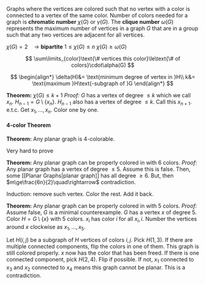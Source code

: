 Graphs where the vertices are colored such that no vertex with a color is connected to a vertex of the same color.
Number of colors needed for a graph is **chromatic number** $\chi(G)$ or $\gamma(G)$.
The **clique number** $\omega(G)$ represents the maximum number of vertices in a graph $G$ that are in a group such that any two vertices are adjacent for all vertices.

$\chi(G)=2\quad\rightarrow$ **bipartite** 
$1\le\chi(G)\le n$
$\chi(G)\ge\omega(G)$

$$
\sum\limits_{color}\text{\# vertices this color}\le\text{\# of colors}\cdot\alpha(G)
$$

$$
\begin{align*}
\delta(H)&= \text{minimum degree of vertex in }H\\
k&= \text{maximum }H\text{-subgraph of }G
\end{align*}
$$

**Theorem:** $\chi(G)\le k+1$
*Proof:* $G$ has a vertex of degree $\le k$ which we call $x_{n}$. $H_{n-1}=G\setminus\{x_{n}\}$. $H_{n-1}$ also has a vertex of degree $\le k$. Call this $x_{n+1}$. e.t.c. Get $x_{1},\dots,x_{n}$. Color one by one.
#### 4-color Theorem
**Theorem:** Any planar graph is 4-colorable.

Very hard to prove

**Theorem:** Any planar graph can be properly colored in with 6 colors.
*Proof:* Any planar graph has a vertex of degree $\le 5$. Assume this is false. Then, some [[Planar Graphs|planar graph]] has all degree $\ge 6$. But, then $m\ge\frac{6n}{2}\quad\rightarrow$ contradiction.

Induction: remove such vertex. Color the rest. Add it back.

**Theorem:** Any planar graph can be properly colored in with 5 colors.
*Proof:* Assume false, $G$ is a minimal counterexample.
$G$ has a vertex $x$ of degree 5. Color $H=G\setminus\{x\}$ with 5 colors. $x_{i}$ has color $i$ for all $x_{i},i$. Number the vertices around $x$ clockwise as $x_{1},\dots,x_{5}$.

Let $H(i,j)$ be a subgraph of $H$ vertices of colors $i,j$. Pick $H(1,3)$. If there are multiple connected components, flip the colors in one of them. This graph is still colored properly. $x$ now has the color that has been freed. If there is one connected component, pick $H(2,4)$. Flip if possible. If not, $x_{1}$ connected to $x_{3}$ and $x_{2}$ connected to $x_{4}$ means this graph cannot be planar. This is a contradiction.